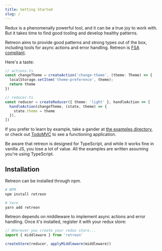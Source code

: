 ```yaml
---
title: Getting Started
slug: /
---
```


Redux is a phenomenally powerful tool, and it can be a true joy to work with. But it takes time to find good tooling and develop healthy patterns.

Retreon aims to provide good patterns and strong types out of the box, including tools for async actions and error handling. Retreon is [FSA compliant](https://github.com/redux-utilities/flux-standard-action#readme).

Here's a taste:

```ts
// actions.ts
const changeTheme = createAction('change-theme', (theme: Theme) => {
  localStorage.setItem('theme-preference', theme);
  return theme
})
```

```ts
// reducer.ts
const reducer = createReducer({ theme: 'light' }, handleAction => [
  handleAction(changeTheme, (state, theme) => {
    state.theme = theme
  }),
])
```

If you prefer to learn by example, take a gander at [the examples directory](https://github.com/retreon/retreon/tree/main/examples), or check out [TodoMVC](https://github.com/retreon/todomvc/) to see a functioning application.

Be aware that retreon is designed for TypeScript, and while it works fine in vanilla JS, you lose a lot of value. All the examples are written assuming you're using TypeScript.

## Installation
Retreon can be installed through npm.

```bash
# NPM
npm install retreon

# Yarn
yarn add retreon
```

Retreon depends on middleware to implement async actions and error handling. Once it's installed, register it with your redux store:

```ts
// Wherever you create your redux store...
import { middleware } from 'retreon'

createStore(reducer, applyMiddleware(middleware))
```
